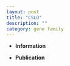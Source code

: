 ```yaml
---
layout: post
title: "CSLD"
description: ""
category: gene family
---
```


* **Information**  

* **Publication**  


